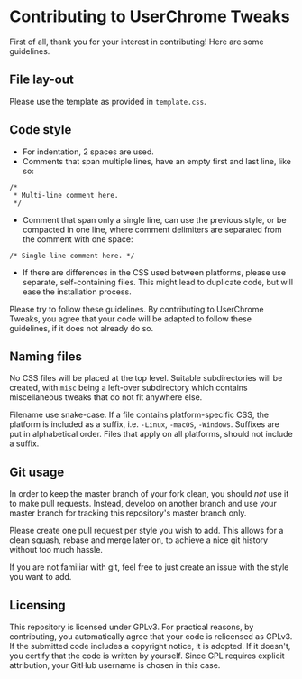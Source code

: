# Contributing to UserChrome Tweaks

First of all, thank you for your interest in contributing! Here are some guidelines.

## File lay-out

Please use the template as provided in `template.css`.

## Code style

* For indentation, 2 spaces are used.
* Comments that span multiple lines, have an empty first and last line, like so:
```
/*
 * Multi-line comment here.
 */
```
* Comment that span only a single line, can use the previous style, or be compacted in one line, where comment delimiters are separated from the comment with one space:
```
/* Single-line comment here. */
```
* If there are differences in the CSS used between platforms, please use separate, self-containing files. This might lead to duplicate code, but will ease the installation process.

Please try to follow these guidelines. By contributing to UserChrome Tweaks, you agree that your code will be adapted to follow these guidelines, if it does not already do so.

## Naming files

No CSS files will be placed at the top level. Suitable subdirectories will be created, with `misc` being a left-over subdirectory which contains miscellaneous tweaks that do not fit anywhere else.

Filename use snake-case. If a file contains platform-specific CSS, the platform is included as a suffix, i.e. `-Linux`, `-macOS`, `-Windows`. Suffixes are put in alphabetical order. Files that apply on all platforms, should not include a suffix.

## Git usage

In order to keep the master branch of your fork clean, you should *not* use it to make pull requests. Instead, develop on another branch and use your master branch for tracking this repository's master branch only.

Please create one pull request per style you wish to add. This allows for a clean squash, rebase and merge later on, to achieve a nice git history without too much hassle.

If you are not familiar with git, feel free to just create an issue with the style you want to add.

## Licensing

This repository is licensed under GPLv3. For practical reasons, by contributing, you automatically agree that your code is relicensed as GPLv3. If the submitted code includes a copyright notice, it is adopted. If it doesn't, you certify that the code is written by yourself. Since GPL requires explicit attribution, your GitHub username is chosen in this case.
